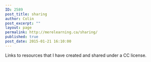 ```yaml
---
ID: 2589
post_title: sharing
author: Colin
post_excerpt: ""
layout: page
permalink: http://merelearning.ca/sharing/
published: true
post_date: 2015-01-21 16:10:00
---
```

Links to resources that I have created and shared under a CC license.